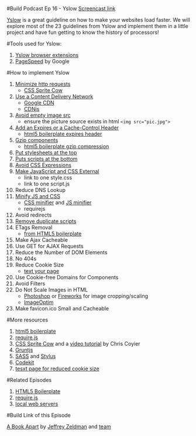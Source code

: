 #Build Podcast Ep 16 - Yslow
[Screencast link ](http://build-podcast.com/yslow/)

[Yslow](http://yslow.org/) is a great guideline on how to make your websites load faster. We will explore most of the 23 guidelines from Yslow and implement them in a little project and have fun getting to know the history of processors!


#Tools used for Yslow:

1. [Yslow browser extensions](http://yslow.org/)
2. [PageSpeed](https://developers.google.com/speed/pagespeed/) by Google

#How to implement Yslow

1. [Minimize http requests](http://developer.yahoo.com/performance/rules.html#num_http)
    - [CSS Sprite Cow](#)
2. [Use a Content Delivery Network](http://developer.yahoo.com/performance/rules.html#cdn)
    - [Google CDN](https://developers.google.com/speed/libraries/devguide)
    - [CDNjs](http://cdnjs.com/)
3. [Avoid empty image src](http://developer.yahoo.com/performance/rules.html#emptysrc)
    - ensure the picture source exists in html `<img src="pic.jpg">`
4. [Add an Expires or a Cache-Control Header](http://developer.yahoo.com/performance/rules.html#expires)
    - [html5 boilerplate expires header](https://github.com/h5bp/html5-boilerplate/blob/master/.htaccess#L190)
5. [Gzip components](http://developer.yahoo.com/performance/rules.html#gzip)
    - [html5 boilerplate gzip compression](https://github.com/h5bp/html5-boilerplate/blob/master/.htaccess#L153)
6. [Put stylesheets at the top](http://developer.yahoo.com/performance/rules.html#css_top)
7. [Puts scripts at the bottom](http://developer.yahoo.com/performance/rules.html#js_bottom)
8. [Avoid CSS Expressions](http://developer.yahoo.com/performance/rules.html#css_expressions)
9. [Make JavaScript and CSS External](http://developer.yahoo.com/performance/rules.html#external)
    - link to one style.css
    - link to one script.js
10. Reduce DNS Lookup
11. [Minify JS and CSS](http://developer.yahoo.com/performance/rules.html#minify)
    - [CSS minifier](http://www.cssminifier.com/) and [JS minifier](http://fmarcia.info/jsmin/test.html)
    - requirejs
12. Avoid redirects
13. [Remove duplicate scripts](http://developer.yahoo.com/performance/rules.html#js_dupes)
14. ETags Removal
    - [from HTML5 boilerplate](https://github.com/h5bp/html5-boilerplate/blob/master/.htaccess#L265)
15. Make Ajax Cacheable
16. Use GET for AJAX Requests
19. Reduce the Number of DOM Elements
22. No 404s
23. Reduce Cookie Size
    - [text your page](http://gtmetrix.com/reduce-cookie-size.html)
24. Use Cookie-free Domains for Components
28. Avoid Filters
29. Do Not Scale Images in HTML
    - [Photoshop](http://www.adobe.com/products/photoshop.html) or [Fireworks](http://www.adobe.com/products/fireworks.html) for image cropping/scaling
    - [ImageOptim](http://www.macupdate.com/app/mac/28766/imageoptim) 
30. Make favicon.ico Small and Cacheable


#More resources 

1. [html5 boilerplate](https://github.com/h5bp/html5-boilerplate/blob/master/.htaccess#L153)
2. [require.js](http://build-podcast.com/requirejs/)
3. [CSS Sprite Cow](http://www.spritecow.com/) and a [video tutorial](http://css-tricks.com/video-screencasts/105-using-spritecow/) by Chris Coyier
5. [Gruntjs](https://github.com/gruntjs/grunt/blob/master/docs/toc.md)
6. [SASS](http://sass-lang.com/) and [Stylus](http://learnboost.github.com/stylus/)
7. [Codekit](http://incident57.com/codekit/)
10. [tesxt page for reduced cookie size](http://gtmetrix.com/reduce-cookie-size.html)

#Related Episodes

1. [HTML5 Boilerplate](http://build-podcast.com/html5-boilerplate/)
2. [require.js](http://build-podcast.com/requirejs/)
3. [local web servers](http://build-podcast.com/014-local-web-servers/)

#Build Link of this Episode

[A Book Apart](http://www.abookapart.com/products/) by [Jeffrey Zeldman](http://twitter.com/zeldman) and [team](http://www.abookapart.com/pages/about)